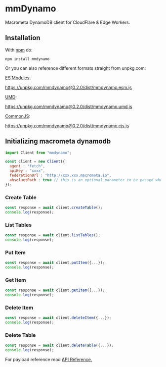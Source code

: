 # mmDynamo

Macrometa DynamoDB client for CloudFlare & Edge Workers.

## Installation

With [npm](http://npmjs.org/) do:

```
npm install mmdynamo
```

Or you can also reference different formats straight from unpkg.com:

[ES Modules](https://developer.mozilla.org/en-US/docs/Web/JavaScript/Reference/Statements/import):

https://unpkg.com/mmdynamo@0.2.0/dist/mmdynamo.esm.js

[UMD](https://github.com/umdjs/umd):

https://unpkg.com/mmdynamo@0.2.0/dist/mmdynamo.umd.js

[CommonJS](https://requirejs.org/docs/commonjs.html):

https://unpkg.com/mmdynamo@0.2.0/dist/mmdynamo.cjs.js

## Initializing macrometa dynamodb

```js
import Client from "mmdynamo";

const client = new Client({
  agent : "fetch",
  apiKey : "xxxx",
  federationUrl : "http://xxx.xxx.macrometa.io",
  absoluetPath : true // this is an optional parameter to be passed when you want to use the endpoint as it is
});
```

### Create Table

```js
const response = await client.createTable();
console.log(response);
```





### List Tables

```js
const response = await client.listTables();
console.log(response);
```

### Put Item

```js
const response = await client.putItem({...});
console.log(response);
```

### Get Item

```js
const response = await client.getItem({...});
console.log(response);
```

### Delete Item

```js
const response = await client.deleteItem({...});
console.log(response);
```

### Delete Table

```js
const response = await client.deleteTable({...});
console.log(response);
```



For payload reference read [API Reference.](https://docs.aws.amazon.com/amazondynamodb/latest/APIReference/API_Operations_Amazon_DynamoDB.html)
